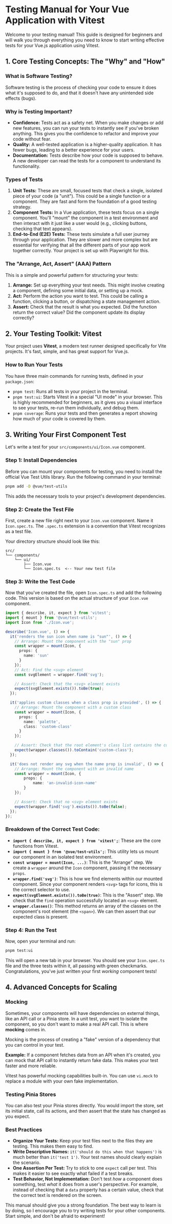 # Testing Manual for Your Vue Application with Vitest

Welcome to your testing manual! This guide is designed for beginners and will walk you through everything you need to know to start writing effective tests for your Vue.js application using Vitest.

## 1. Core Testing Concepts: The "Why" and "How"

### What is Software Testing?

Software testing is the process of checking your code to ensure it does what it's supposed to do, and that it doesn't have any unintended side effects (bugs).

### Why is Testing Important?

*   **Confidence:** Tests act as a safety net. When you make changes or add new features, you can run your tests to instantly see if you've broken anything. This gives you the confidence to refactor and improve your code without fear.
*   **Quality:** A well-tested application is a higher-quality application. It has fewer bugs, leading to a better experience for your users.
*   **Documentation:** Tests describe how your code is supposed to behave. A new developer can read the tests for a component to understand its functionality.

### Types of Tests

1.  **Unit Tests:** These are small, focused tests that check a single, isolated piece of your code (a "unit"). This could be a single function or a component. They are fast and form the foundation of a good testing strategy.
2.  **Component Tests:** In a Vue application, these tests focus on a single component. You'll "mount" the component in a test environment and then interact with it just like a user would (e.g., clicking buttons, checking that text appears).
3.  **End-to-End (E2E) Tests:** These tests simulate a full user journey through your application. They are slower and more complex but are essential for verifying that all the different parts of your app work together correctly. Your project is set up with Playwright for this.

### The "Arrange, Act, Assert" (AAA) Pattern

This is a simple and powerful pattern for structuring your tests:

1.  **Arrange:** Set up everything your test needs. This might involve creating a component, defining some initial data, or setting up a mock.
2.  **Act:** Perform the action you want to test. This could be calling a function, clicking a button, or dispatching a state management action.
3.  **Assert:** Check that the result is what you expected. Did the function return the correct value? Did the component update its display correctly?

## 2. Your Testing Toolkit: Vitest

Your project uses **Vitest**, a modern test runner designed specifically for Vite projects. It's fast, simple, and has great support for Vue.js.

### How to Run Your Tests

You have three main commands for running tests, defined in your `package.json`:

*   `pnpm test`: Runs all tests in your project in the terminal.
*   `pnpm test:ui`: Starts Vitest in a special "UI mode" in your browser. This is highly recommended for beginners, as it gives you a visual interface to see your tests, re-run them individually, and debug them.
*   `pnpm coverage`: Runs your tests and then generates a report showing how much of your code is covered by them.

## 3. Writing Your First Component Test

Let's write a test for your `src/components/ui/Icon.vue` component.

### Step 1: Install Dependencies

Before you can mount your components for testing, you need to install the official Vue Test Utils library. Run the following command in your terminal:

```bash
pnpm add -D @vue/test-utils
```

This adds the necessary tools to your project's development dependencies.

### Step 2: Create the Test File

First, create a new file right next to your `Icon.vue` component. Name it `Icon.spec.ts`. The `.spec.ts` extension is a convention that Vitest recognizes as a test file.

Your directory structure should look like this:

```
src/
└── components/
    └── ui/
        ├── Icon.vue
        └── Icon.spec.ts  <-- Your new test file
```

### Step 3: Write the Test Code

Now that you've created the file, open `Icon.spec.ts` and add the following code. This version is based on the actual structure of your `Icon.vue` component.

```typescript
import { describe, it, expect } from 'vitest';
import { mount } from '@vue/test-utils';
import Icon from './Icon.vue';

describe('Icon.vue', () => {
  it('renders the sun icon when name is "sun"', () => {
    // Arrange: Mount the component with the "sun" prop
    const wrapper = mount(Icon, {
      props: {
        name: 'sun'
      }
    });
    // Act: Find the <svg> element
    const svgElement = wrapper.find('svg');

    // Assert: Check that the <svg> element exists
    expect(svgElement.exists()).toBe(true);
  });

  it('applies custom classes when a class prop is provided', () => {
    // Arrange: Mount the component with a custom class
    const wrapper = mount(Icon, {
      props: {
        name: 'palette',
        class: 'custom-class'
      }
    });

    // Assert: Check that the root element's class list contains the custom class
    expect(wrapper.classes()).toContain('custom-class');
  });

  it('does not render any svg when the name prop is invalid', () => {
    // Arrange: Mount the component with an invalid name
    const wrapper = mount(Icon, {
        props: {
            name: 'an-invalid-icon-name'
        }
    });

    // Assert: Check that no <svg> element exists
    expect(wrapper.find('svg').exists()).toBe(false);
  });
});
```

### Breakdown of the Correct Test Code:

*   **`import { describe, it, expect } from 'vitest';`**: These are the core functions from Vitest.
*   **`import { mount } from '@vue/test-utils';`**: This utility lets us mount our component in an isolated test environment.
*   **`const wrapper = mount(Icon, ...)`**: This is the "Arrange" step. We create a `wrapper` around the `Icon` component, passing it the necessary `props`.
*   **`wrapper.find('svg')`**: This is how we find elements within our mounted component. Since your component renders `<svg>` tags for icons, this is the correct selector to use.
*   **`expect(svgElement.exists()).toBe(true)`**: This is the "Assert" step. We check that the `find` operation successfully located an `<svg>` element.
*   **`wrapper.classes()`**: This method returns an array of the classes on the component's root element (the `<span>`). We can then assert that our expected class is present.

### Step 4: Run the Test

Now, open your terminal and run:

```bash
pnpm test:ui
```

This will open a new tab in your browser. You should see your `Icon.spec.ts` file and the three tests within it, all passing with green checkmarks. Congratulations, you've just written your first *working* component tests!

## 4. Advanced Concepts for Scaling

### Mocking

Sometimes, your components will have dependencies on external things, like an API call or a Pinia store. In a unit test, you want to isolate the component, so you don't want to make a real API call. This is where **mocking** comes in.

Mocking is the process of creating a "fake" version of a dependency that you can control in your test.

**Example:** If a component fetches data from an API when it's created, you can mock that API call to instantly return fake data. This makes your test faster and more reliable.

Vitest has powerful mocking capabilities built-in. You can use `vi.mock` to replace a module with your own fake implementation.

### Testing Pinia Stores

You can also test your Pinia stores directly. You would import the store, set its initial state, call its actions, and then assert that the state has changed as you expect.

### Best Practices

*   **Organize Your Tests:** Keep your test files next to the files they are testing. This makes them easy to find.
*   **Write Descriptive Names:** `it('should do this when that happens')` is much better than `it('test 1')`. Your test names should clearly explain the scenario.
*   **One Assertion Per Test:** Try to stick to one `expect` call per test. This makes it easier to see exactly what failed if a test breaks.
*   **Test Behavior, Not Implementation:** Don't test *how* a component does something, test *what* it does from a user's perspective. For example, instead of checking that a `data` property has a certain value, check that the correct text is rendered on the screen.

This manual should give you a strong foundation. The best way to learn is by doing, so I encourage you to try writing tests for your other components. Start simple, and don't be afraid to experiment!
